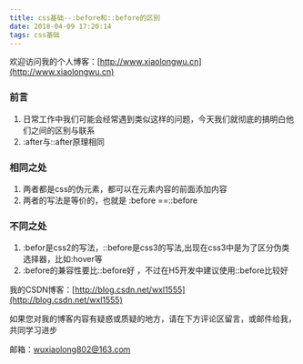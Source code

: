 ```yaml
---
title: css基础--:before和::before的区别
date: 2018-04-09 17:20:14
tags: css基础
---
```

欢迎访问我的个人博客：[http://www.xiaolongwu.cn](http://www.xiaolongwu.cn)
### 前言
1. 日常工作中我们可能会经常遇到类似这样的问题，今天我们就彻底的搞明白他们之间的区别与联系
2. :after与::after原理相同
### 相同之处
1. 两者都是css的伪元素，都可以在元素内容的前面添加内容
2. 两者的写法是等价的，也就是 :before ==::before
### 不同之处 
1. :befor是css2的写法，::before是css3的写法,出现在css3中是为了区分伪类选择器，比如:hover等
2. :before的兼容性要比::before好 ，不过在H5开发中建议使用::before比较好

我的CSDN博客：[http://blog.csdn.net/wxl1555](http://blog.csdn.net/wxl1555)

如果您对我的博客内容有疑惑或质疑的地方，请在下方评论区留言，或邮件给我，共同学习进步

邮箱：wuxiaolong802@163.com